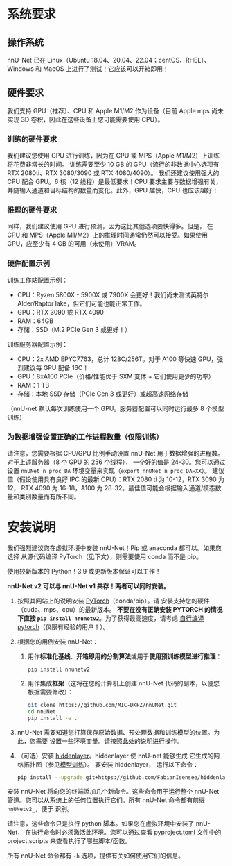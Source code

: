 # 系统要求

## 操作系统

nnU-Net 已在 Linux（Ubuntu 18.04、20.04、22.04；centOS、RHEL）、Windows 和 MacOS 上进行了测试！它应该可以开箱即用！

## 硬件要求

我们支持 GPU（推荐）、CPU 和 Apple M1/M2 作为设备（目前 Apple mps 尚未实现 3D 卷积，因此在这些设备上您可能需要使用 CPU）。

### 训练的硬件要求

我们建议您使用 GPU 进行训练，因为在 CPU 或 MPS（Apple M1/M2）上训练将花费非常长的时间。
训练需要至少 10 GB 的 GPU（流行的非数据中心选项有 RTX 2080ti、RTX 3080/3090 或 RTX 4080/4090）。
我们还建议使用强大的 CPU 配合 GPU。6 核（12 线程）是最低要求！CPU 要求主要与数据增强有关，
并随输入通道和目标结构的数量而变化。此外，GPU 越快，CPU 也应该越好！

### 推理的硬件要求

同样，我们建议使用 GPU 进行预测，因为这比其他选项要快得多。但是，
在 CPU 和 MPS（Apple M1/M2）上的推理时间通常仍然可以接受。如果使用 GPU，应至少有 4 GB 的可用（未使用）VRAM。

### 硬件配置示例

训练工作站配置示例：

- CPU：Ryzen 5800X - 5900X 或 7900X 会更好！我们尚未测试英特尔 Alder/Raptor lake，但它们可能也能正常工作。
- GPU：RTX 3090 或 RTX 4090
- RAM：64GB
- 存储：SSD（M.2 PCIe Gen 3 或更好！）

训练服务器配置示例：

- CPU：2x AMD EPYC7763，总计 128C/256T。对于 A100 等快速 GPU，强烈建议每 GPU 配备 16C！
- GPU：8xA100 PCIe（价格/性能优于 SXM 变体 + 它们使用更少的功率）
- RAM：1 TB
- 存储：本地 SSD 存储（PCIe Gen 3 或更好）或超高速网络存储

（nnU-net 默认每次训练使用一个 GPU。服务器配置可以同时运行最多 8 个模型训练）

### 为数据增强设置正确的工作进程数量（仅限训练）

请注意，您需要根据 CPU/GPU 比例手动设置 nnU-Net 用于数据增强的进程数。对于上述服务器（8 个 GPU 的 256 个线程），
一个好的值是 24-30。您可以通过设置 `nnUNet_n_proc_DA` 环境变量来实现（`export nnUNet_n_proc_DA=XX`）。
建议值（假设使用具有良好 IPC 的最新 CPU）：RTX 2080 ti 为 10-12，RTX 3090 为 12，
RTX 4090 为 16-18，A100 为 28-32。最佳值可能会根据输入通道/模态数量和类别数量而有所不同。

# 安装说明

我们强烈建议您在虚拟环境中安装 nnU-Net！Pip 或 anaconda 都可以。如果您选择
从源代码编译 PyTorch（见下文），则需要使用 conda 而不是 pip。

使用较新版本的 Python！3.9 或更新版本保证可以工作！

**nnU-Net v2 可以与 nnU-Net v1 共存！两者可以同时安装。**

1) 按照其网站上的说明安装 [PyTorch](https://pytorch.org/get-started/locally/)（conda/pip）。请
安装支持您的硬件（cuda、mps、cpu）的最新版本。
**不要在没有正确安装 PYTORCH 的情况下直接 `pip install nnunetv2`**。为了获得最高速度，请考虑
[自行编译 pytorch](https://github.com/pytorch/pytorch#from-source)（仅限有经验的用户！）。
2) 根据您的用例安装 nnU-Net：
    1) 用作**标准化基线**、**开箱即用的分割算法**或用于**使用预训练模型进行推理**：

       ```pip install nnunetv2```

    2) 用作集成**框架**（这将在您的计算机上创建 nnU-Net 代码的副本，以便您根据需要修改）：

          ```bash
          git clone https://github.com/MIC-DKFZ/nnUNet.git
          cd nnUNet
          pip install -e .
          ```

3) nnU-Net 需要知道您打算保存原始数据、预处理数据和训练模型的位置。为此，您需要
   设置一些环境变量。请按照[此处](setting_up_paths_zh.md)的说明进行操作。
4) （可选）安装 [hiddenlayer](https://github.com/waleedka/hiddenlayer)。hiddenlayer 使 nnU-net 能够生成
   它生成的网络拓扑图（参见[模型训练](how_to_use_nnunet_zh.md#model-training)）。
要安装 hiddenlayer，
   运行以下命令：

    ```bash
    pip install --upgrade git+https://github.com/FabianIsensee/hiddenlayer.git
    ```

安装 nnU-Net 将向您的终端添加几个新命令。这些命令用于运行整个 nnU-Net
管道。您可以从系统上的任何位置执行它们。所有 nnU-Net 命令都有前缀 `nnUNetv2_`，便于
识别。

请注意，这些命令只是执行 python 脚本。如果您在虚拟环境中安装了 nnU-Net，
在执行命令时必须激活此环境。您可以通过查看 [pyproject.toml](../pyproject.toml) 文件中的 project.scripts 来查看执行了哪些脚本/函数。

所有 nnU-Net 命令都有 `-h` 选项，提供有关如何使用它们的信息。

